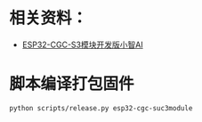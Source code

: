 # 相关资料：
- [ESP32-CGC-S3模块开发版小智AI](https://www.wdmomo.fun:81/doc/index.html?file=001_%E8%AE%BE%E8%AE%A1%E9%A1%B9%E7%9B%AE/0001_%E5%B0%8F%E6%99%BAAI/007_ESP32-CGC-S3%E6%A8%A1%E5%9D%97%E5%BC%80%E5%8F%91%E7%89%88%E5%B0%8F%E6%99%BAAI)

# 脚本编译打包固件

```
python scripts/release.py esp32-cgc-suc3module
```

